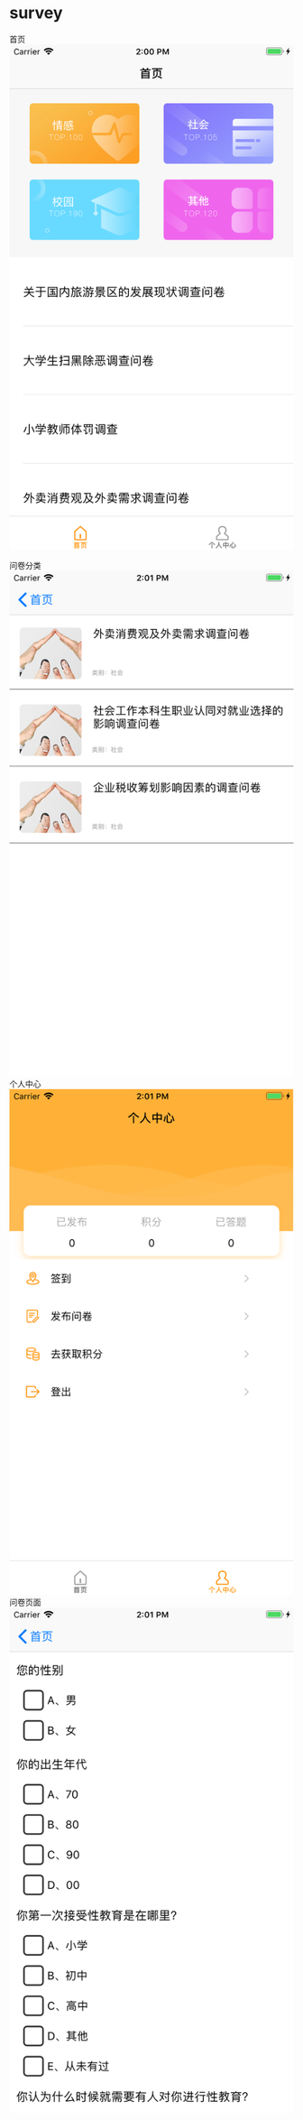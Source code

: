 # survey

首页 
![Image text](https://github.com/huqinzhi/survey/blob/master/Simulator%20Screen%20Shot%20-%20iPhone%207%20Plus%20-%202019-04-02%20at%2014.00.50.png)

问卷分类
![Image text](https://github.com/huqinzhi/survey/blob/master/Simulator%20Screen%20Shot%20-%20iPhone%207%20Plus%20-%202019-04-02%20at%2014.01.09.png)
个人中心
![Image text](https://github.com/huqinzhi/survey/blob/master/Simulator%20Screen%20Shot%20-%20iPhone%207%20Plus%20-%202019-04-02%20at%2014.01.12.png)
问卷页面
![Image text](https://github.com/huqinzhi/survey/blob/master/Simulator%20Screen%20Shot%20-%20iPhone%207%20Plus%20-%202019-04-02%20at%2014.01.40.png)
